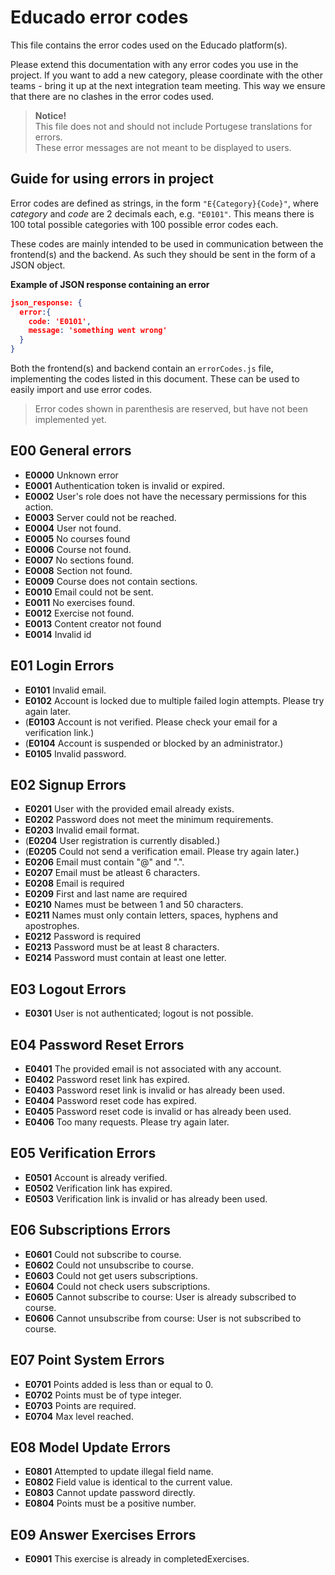 # Educado error codes

This file contains the error codes used on the Educado platform(s).

Please extend this documentation with any error codes you use in the project. If you want to add a new category, please coordinate with the other teams - bring it up at the next integration team meeting. This way we ensure that there are no clashes in the error codes used.

> **Notice!**\
> This file does not and should not include Portugese translations for errors.\
> These error messages are not meant to be displayed to users.

## Guide for using errors in project

Error codes are defined as strings, in the form `"E{Category}{Code}"`, where *category* and *code* are 2 decimals each, e.g. `"E0101"`. This means there is 100 total possible categories with 100 possible error codes each.

These codes are mainly intended to be used in communication between the frontend(s) and the backend. As such they should be sent in the form of a JSON object.

**Example of JSON response containing an error**

```json
json_response: {
  error:{
    code: 'E0101',
    message: 'something went wrong'
  }
}
```

Both the frontend(s) and backend contain an `errorCodes.js` file, implementing the codes listed in this document. These can be used to easily import and use error codes.

> Error codes shown in parenthesis are reserved, but have not been implemented yet.

## E00 General errors
- **E0000** Unknown error
- **E0001** Authentication token is invalid or expired.
- **E0002** User's role does not have the necessary permissions for this action.
- **E0003** Server could not be reached.
- **E0004** User not found.
- **E0005** No courses found
- **E0006** Course not found.
- **E0007** No sections found.
- **E0008** Section not found.
- **E0009** Course does not contain sections.
- **E0010** Email could not be sent.
- **E0011** No exercises found.
- **E0012** Exercise not found.
- **E0013** Content creator not found
- **E0014** Invalid id


## E01 Login Errors

- **E0101** Invalid email.
- **E0102** Account is locked due to multiple failed login attempts. Please try again later.
- (**E0103** Account is not verified. Please check your email for a verification link.)
- (**E0104** Account is suspended or blocked by an administrator.)
- **E0105** Invalid password.

## E02 Signup Errors

- **E0201** User with the provided email already exists.
- **E0202** Password does not meet the minimum requirements.
- **E0203** Invalid email format.
- (**E0204** User registration is currently disabled.)
- (**E0205** Could not send a verification email. Please try again later.)
- **E0206** Email must contain "@" and ".".
- **E0207** Email must be atleast 6 characters.
- **E0208** Email is required
- **E0209** First and last name are required
- **E0210** Names must be between 1 and 50 characters.
- **E0211** Names must only contain letters, spaces, hyphens and apostrophes.
- **E0212** Password is required
- **E0213** Password must be at least 8 characters.
- **E0214** Password must contain at least one letter.

## E03 Logout Errors

- **E0301** User is not authenticated; logout is not possible.

## E04 Password Reset Errors

- **E0401** The provided email is not associated with any account.
- **E0402** Password reset link has expired.
- **E0403** Password reset link is invalid or has already been used.
- **E0404** Password reset code has expired.
- **E0405** Password reset code is invalid or has already been used.
- **E0406** Too many requests. Please try again later.

## E05 Verification Errors

- **E0501** Account is already verified.
- **E0502** Verification link has expired.
- **E0503** Verification link is invalid or has already been used.

## E06 Subscriptions Errors
- **E0601** Could not subscribe to course.
- **E0602** Could not unsubscribe to course.
- **E0603** Could not get users subscriptions.
- **E0604** Could not check users subscriptions.
- **E0605** Cannot subscribe to course: User is already subscribed to course.
- **E0606** Cannot unsubscribe from course: User is not subscribed to course.

## E07 Point System Errors
-  **E0701** Points added is less than or equal to 0.
-  **E0702** Points must be of type integer.
-  **E0703** Points are required.
-  **E0704** Max level reached.

## E08 Model Update Errors
-  **E0801** Attempted to update illegal field name.
-  **E0802** Field value is identical to the current value.
-  **E0803** Cannot update password directly.
-  **E0804** Points must be a positive number. 



## E09 Answer Exercises Errors
- **E0901** This exercise is already in completedExercises.

